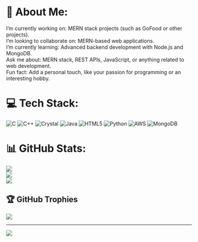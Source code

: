 # 💫 About Me:
I’m currently working on: MERN stack projects (such as GoFood or other projects).<br>I’m looking to collaborate on: MERN-based web applications.<br>I’m currently learning: Advanced backend development with Node.js and MongoDB.<br>Ask me about: MERN stack, REST APIs, JavaScript, or anything related to web development.<br>Fun fact: Add a personal touch, like your passion for programming or an interesting hobby.


# 💻 Tech Stack:
![C](https://img.shields.io/badge/c-%2300599C.svg?style=for-the-badge&logo=c&logoColor=white) ![C++](https://img.shields.io/badge/c++-%2300599C.svg?style=for-the-badge&logo=c%2B%2B&logoColor=white) ![Crystal](https://img.shields.io/badge/crystal-%23000000.svg?style=for-the-badge&logo=crystal&logoColor=white) ![Java](https://img.shields.io/badge/java-%23ED8B00.svg?style=for-the-badge&logo=openjdk&logoColor=white) ![HTML5](https://img.shields.io/badge/html5-%23E34F26.svg?style=for-the-badge&logo=html5&logoColor=white) ![Python](https://img.shields.io/badge/python-3670A0?style=for-the-badge&logo=python&logoColor=ffdd54) ![AWS](https://img.shields.io/badge/AWS-%23FF9900.svg?style=for-the-badge&logo=amazon-aws&logoColor=white) ![MongoDB](https://img.shields.io/badge/MongoDB-%234ea94b.svg?style=for-the-badge&logo=mongodb&logoColor=white)
# 📊 GitHub Stats:
![](https://github-readme-stats.vercel.app/api?username=Siddharthds45&theme=dark&hide_border=false&include_all_commits=false&count_private=false)<br/>
![](https://github-readme-streak-stats.herokuapp.com/?user=Siddharthds45&theme=dark&hide_border=false)<br/>
![](https://github-readme-stats.vercel.app/api/top-langs/?username=Siddharthds45&theme=dark&hide_border=false&include_all_commits=false&count_private=false&layout=compact)

## 🏆 GitHub Trophies
![](https://github-profile-trophy.vercel.app/?username=Siddharthds45&theme=radical&no-frame=false&no-bg=true&margin-w=4)

---
[![](https://visitcount.itsvg.in/api?id=Siddharthds45&icon=0&color=0)](https://visitcount.itsvg.in)

<!-- Proudly created with GPRM ( https://gprm.itsvg.in ) -->

